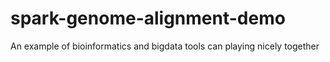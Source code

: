 # spark-genome-alignment-demo
An example of bioinformatics and bigdata tools can playing nicely together

